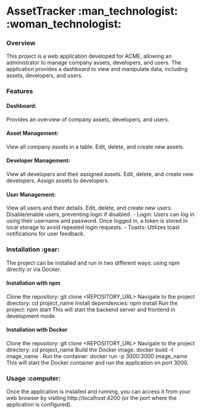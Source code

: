 <h1>AssetTracker :man_technologist: :woman_technologist:</h1>

<h3>Overview</h3>
This project is a web application developed for ACME, allowing an administrator to manage company assets, developers, and users. The application provides a dashboard to view and manipulate data, including assets, developers, and users.

<h3>Features</h3>
<h4>Dashboard:</h4> 
Provides an overview of company assets, developers, and users.  
<h4>Asset Management:</h4>
View all company assets in a table.
Edit, delete, and create new assets.
<h4>Developer Management:</h4> 
View all developers and their assigned assets.
Edit, delete, and create new developers.
Assign assets to developers.
<h4>User Management:</h4>
View all users and their details.
Edit, delete, and create new users.
Disable/enable users, preventing login if disabled.
- Login: Users can log in using their username and password. Once logged in, a token is stored in local storage to avoid repeated login requests.
- Toasts: Utilizes toast notifications for user feedback.

<h3>Installation :gear:</h3>
The project can be installed and run in two different ways: using npm directly or via Docker.

<h4>Installation with npm</h4>

Clone the repository:
git clone <REPOSITORY_URL>
Navigate to the project directory:
cd project_name
Install dependencies:
npm install
Run the project:
npm start
This will start the backend server and frontend in development mode.

<h4>Installation with Docker</h4>

Clone the repository:
git clone <REPOSITORY_URL>
Navigate to the project directory:
cd project_name
Build the Docker image:
docker build -t image_name .
Run the container:
docker run -p 3000:3000 image_name
This will start the Docker container and run the application on port 3000.

<h3>Usage :computer:</h3>
Once the application is installed and running, you can access it from your web browser by visiting http://localhost:4200 (or the port where the application is configured).
